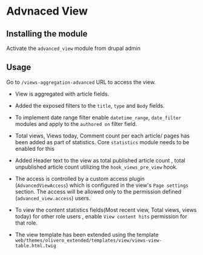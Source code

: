 # Advnaced View

## Installing the module 

Activate the `advanced_view` module from drupal admin

## Usage

Go to `/views-aggregation-advanced` URL to access the view.

-  View is aggregated with article fields.

-  Added the exposed filters to the `title`, `type` and `Body` fields.

- To implement date range filter enable `datetime_range`, `date_filter` modules and apply to the `authored on` filter field.

- Total views, Views today, Comment count per each article/ pages has been added as part of statistics. Core `statistics` module needs to be enabled for this

- Added Header text to the view as total published article count , total unpublished article count utilizing the `hook_views_pre_view` hook.

- The access is controlled by a custom access plugin (`AdvancedViewAccess`) which is configured in the view's `Page settings` section. The access will be allowed only to the permission defined (`advanced_view.access`) users.

- To view the content statistics fields(Most recent view, Total views, views today) for other role users , enable `View content hits` permission for that role.

- The view template has been extended using the template `web/themes/olivero_extended/templates/view/views-view-table.html.twig` 